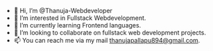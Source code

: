- 👋 Hi, I’m @Thanuja-Webdeveloper
- 👀 I’m interested in Fullstack Webdevelopment.
- 🌱 I’m currently learning Frontend languages.
- 💞️ I’m looking to collaborate on fullstack web development projects.
- 📫 You can reach me via my mail thanujapallapu894@gmail.com.

<!---
Thanuja-Webdeveloper/Thanuja-Webdeveloper is a ✨ special ✨ repository because its `README.md` (this file) appears on your GitHub profile.
You can click the Preview link to take a look at your changes.
--->
